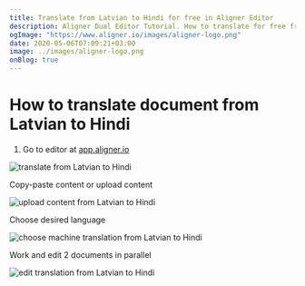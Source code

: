 ```yaml
---
title: Translate from Latvian to Hindi for free in Aligner Editor
description: Aligner Dual Editor Tutorial. How to translate for free from Latvian to Hindi. Aligner is multilingual document management platform. 
ogImage: "https://www.aligner.io/images/aligner-logo.png"
date: 2020-05-06T07:09:21+03:00
image: ../images/aligner-logo.png
onBlog: true
---
```


# How to translate document from Latvian to Hindi

1. Go to editor at [app.aligner.io](https://app.aligner.io "Aligner App web page")

![translate from Latvian to Hindi](../aligner-blank-editor.png "translate from Latvian to Hindi")

Copy-paste content or upload content

![upload content from Latvian to Hindi](../aligner-uploaded-document.png "upload content from Latvian to Hindi")

Choose desired language

![choose machine translation from Latvian to Hindi](../aligner-language-dropdown.png "choose machine translation from Latvian to Hindi")

Work and edit 2 documents in parallel

![edit translation from Latvian to Hindi](../aligner-double-sitded-editor.png "edit translation from Latvian to Hindi")

